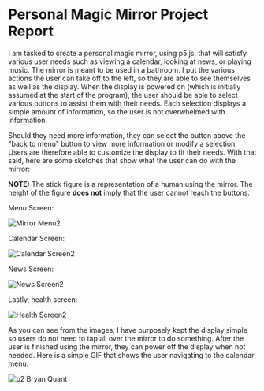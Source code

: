 # Personal Magic Mirror Project Report
I am tasked to create a personal magic mirror, using p5.js, that will satisfy various user needs such as viewing a calendar, looking at news, or playing music. The mirror is meant to be used in a bathroom. I put the various actions the user can take off to the left, so they are able to see themselves as well as the display. When the display is powered on (which is initially assumed at the start of the program), the user should be able to select various buttons to assist them with their needs. Each selection displays a simple amount of information, so the user is not overwhelmed with information.

Should they need more information, they can select the button above the "back to menu" button to view more information or modify a selection. Users are therefore able to customize the display to fit their needs. With that said, here are some sketches that show what the user can do with the mirror:

<strong>NOTE:</strong> The stick figure is a representation of a human using the mirror. The height of the figure <strong>does not</strong> imply that the user cannot reach the buttons.

Menu Screen:

![Mirror Menu2](https://user-images.githubusercontent.com/92451196/202049921-6c749121-d43b-4d73-8700-f31eac5a3cf4.png)

Calendar Screen:

![Calendar Screen2](https://user-images.githubusercontent.com/92451196/202050085-5c13b3e6-90f2-4652-8609-7a937632fb83.png)


News Screen:

![News Screen2](https://user-images.githubusercontent.com/92451196/202050195-be528a5b-a363-423a-aded-550b1562ccab.png)


Lastly, health screen:

![Health Screen2](https://user-images.githubusercontent.com/92451196/202050588-828b9bd0-13ea-473b-8ec2-2e244d3a2f6d.png)

As you can see from the images, I have purposely kept the display simple so users do not need to tap all over the mirror to do something. After the user is finished using the mirror, they can power off the display when not needed. Here is a simple GIF that shows the user navigating to the calendar menu:

![p2 Bryan Quant](https://user-images.githubusercontent.com/92451196/202094984-6f7135e1-5fe4-4752-b2f7-e44f94904905.gif)
